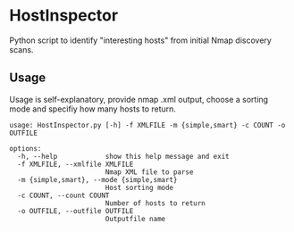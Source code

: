 # HostInspector

Python script to identify "interesting hosts" from initial Nmap discovery scans.

## Usage

Usage is self-explanatory, provide nmap .xml output, choose a sorting mode and specifiy how many hosts to return.

```
usage: HostInspector.py [-h] -f XMLFILE -m {simple,smart} -c COUNT -o OUTFILE

options:
  -h, --help            show this help message and exit
  -f XMLFILE, --xmlfile XMLFILE
                        Nmap XML file to parse
  -m {simple,smart}, --mode {simple,smart}
                        Host sorting mode
  -c COUNT, --count COUNT
                        Number of hosts to return
  -o OUTFILE, --outfile OUTFILE
                        Outputfile name
```
